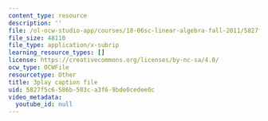 ```yaml
---
content_type: resource
description: ''
file: /ol-ocw-studio-app/courses/18-06sc-linear-algebra-fall-2011/5827f5c6586b503ca3f69bde0cedee0c_Go2aLo7ZOlU.srt
file_size: 48110
file_type: application/x-subrip
learning_resource_types: []
license: https://creativecommons.org/licenses/by-nc-sa/4.0/
ocw_type: OCWFile
resourcetype: Other
title: 3play caption file
uid: 5827f5c6-586b-503c-a3f6-9bde0cedee0c
video_metadata:
  youtube_id: null
---
```


